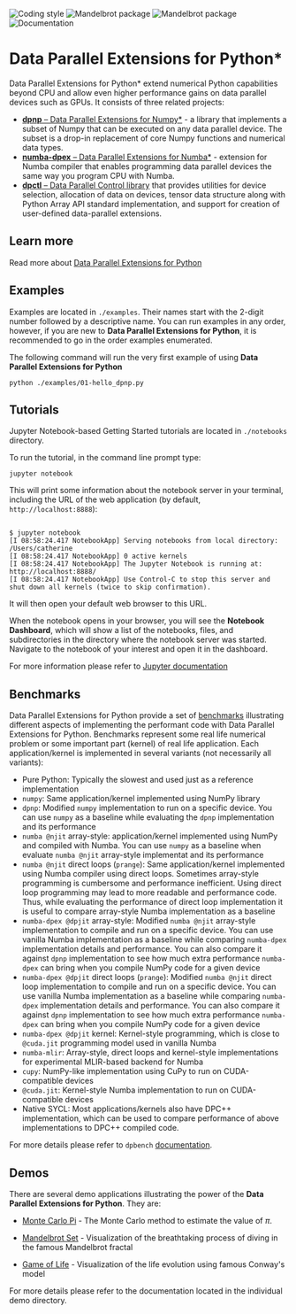 ![Coding style](https://github.com/IntelPython/DPEP/actions/workflows/python_style_checks.yml/badge.svg?branch=main&event=push)
![Mandelbrot package](https://github.com/IntelPython/DPEP/actions/workflows/mandelbrot_build_test_deploy.yml/badge.svg?branch=main&event=push)
![Mandelbrot package](https://github.com/IntelPython/DPEP/actions/workflows/mandelbrot_build_test_deploy.yml/badge.svg?branch=main&event=push)
![Documentation](https://github.com/IntelPython/DPEP/actions/workflows/pages/pages-build-deployment/badge.svg?branch=main&event=push)

# Data Parallel Extensions for Python*

Data Parallel Extensions for Python* extend numerical Python capabilities beyond CPU and allow even higher performance
gains on data parallel devices such as GPUs. It consists of three related projects:
* [**dpnp** – Data Parallel Extensions for Numpy*](https://github.com/IntelPython/dpnp) - a library that implements a subset
             of Numpy that can be executed on any data parallel device. The subset is a drop-in replacement of core
             Numpy functions and numerical data types.
* [**numba-dpex** – Data Parallel Extensions for Numba*](https://github.com/IntelPython/numba-dpex) - extension for Numba
             compiler that enables programming data parallel devices the same way you program CPU with Numba.
* [**dpctl** – Data Parallel Control library](https://github.com/IntelPython/dpctl) that provides utilities for device
              selection, allocation of data on devices, tensor data structure along with Python Array API standard
              implementation, and support for creation of user-defined data-parallel extensions.

## Learn more
Read more about [Data Parallel Extensions for Python](https://intelpython.github.io/DPEP/main/)

## Examples
Examples are located in `./examples`. Their names start with the 2-digit number followed by a descriptive name. You can run examples in any order, however, if
you are new to **Data Parallel Extensions for Python**, it is recommended to go in the order examples enumerated.

The following command will run the very first example of using **Data Parallel Extensions for Python**
```
python ./examples/01-hello_dpnp.py
```
## Tutorials
Jupyter Notebook-based Getting Started tutorials are located in `./notebooks` directory.

To run the tutorial, in the command line prompt type:
```
jupyter notebook
```
This will print some information about the notebook server in your terminal, including the URL of the web application (by default, `http://localhost:8888`):

```

$ jupyter notebook
[I 08:58:24.417 NotebookApp] Serving notebooks from local directory: /Users/catherine
[I 08:58:24.417 NotebookApp] 0 active kernels
[I 08:58:24.417 NotebookApp] The Jupyter Notebook is running at: http://localhost:8888/
[I 08:58:24.417 NotebookApp] Use Control-C to stop this server and shut down all kernels (twice to skip confirmation).
```

It will then open your default web browser to this URL.

When the notebook opens in your browser, you will see the **Notebook Dashboard**, which will show a list of the notebooks, files, and subdirectories in the directory where the notebook server was started. Navigate to the notebook of your interest and open it in the dashboard.

For more information please refer to [Jupyter documentation](https://docs.jupyter.org/en/latest/running.html)

## Benchmarks
Data Parallel Extensions for Python provide a set of [benchmarks](https://github.com/IntelPython/dpbench) illustrating different aspects of implementing the performant code with Data Parallel Extensions for Python.
Benchmarks represent some real life numerical problem or some important part (kernel) of real life application. Each application/kernel is implemented in several variants (not necessarily all variants):
- Pure Python: Typically the slowest and used just as a reference implementation
- `numpy`: Same application/kernel implemented using NumPy library
- `dpnp`: Modified `numpy` implementation to run on a specific device. You can use `numpy` as a baseline while evaluating the `dpnp` implementation and its performance
- `numba @njit` array-style: application/kernel implemented using NumPy and compiled with Numba. You can use `numpy` as a baseline when evaluate `numba @njit` array-style implementat and its performance
- `numba @njit` direct loops (`prange`): Same application/kernel implemented using Numba compiler using direct loops. Sometimes array-style programming is cumbersome and performance inefficient. Using direct loop programming may lead to more readable and performance code. Thus, while evaluating the performance of direct loop implementation it is useful to compare array-style Numba implementation as a baseline
- `numba-dpex @dpjit` array-style: Modified `numba @njit` array-style implementation to compile and run on a specific device. You can use vanilla Numba implementation as a baseline while comparing `numba-dpex` implementation details and performance. You can also compare it against `dpnp` implementation to see how much extra performance `numba-dpex` can bring when you compile NumPy code for a given device
- `numba-dpex @dpjit` direct loops (`prange`): Modified `numba @njit` direct loop implementation to compile and run on a specific device. You can use vanilla Numba implementation as a baseline while comparing `numba-dpex` implementation details and performance. You can also compare it against `dpnp` implementation to see how much extra performance `numba-dpex` can bring when you compile NumPy code for a given device
- `numba-dpex @dpjit` kernel: Kernel-style programming, which is close to `@cuda.jit` programming model used in vanilla Numba
- `numba-mlir`: Array-style, direct loops and kernel-style implementations for experimental MLIR-based backend for Numba
- `cupy`: NumPy-like implementation using CuPy to run on CUDA-compatible devices
- `@cuda.jit`: Kernel-style Numba implementation to run on CUDA-compatible devices
- Native SYCL: Most applications/kernels also have DPC++ implementation, which can be used to compare performance of above implementations to DPC++ compiled code.

For more details please refer to `dpbench` [documentation](https://github.com/IntelPython/dpbench/blob/main/README.md).

## Demos
There are several demo applications illustrating the power of the **Data Parallel Extensions for Python**. They are:

- [Monte Carlo Pi](https://github.com/IntelPython/DPEP/tree/main/demos/mcpi>) -
The Monte Carlo method to estimate the value of $\pi$.

- [Mandelbrot Set](https://github.com/IntelPython/DPEP/tree/main/demos/mandelbrot) -
Visualization of the breathtaking process of diving in the famous Mandelbrot fractal

- [Game of Life](https://github.com/IntelPython/DPEP/tree/main/demos/game-of-life>) -
Visualization of the life evolution using famous Conway's model

For more details please refer to the documentation located in the individual demo directory.
